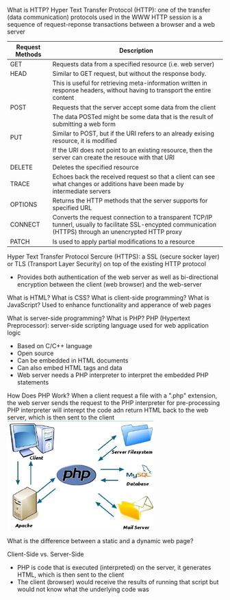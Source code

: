 What is HTTP?
Hyper Text Transfer Protocol (HTTP): one of the transfer (data communication) protocols used in the WWW
HTTP session is a sequence of request-reponse transactions between a browser and a web server

| Request Methods | Description |
|-----------------|-----------------------------------------------------------------------------------|
| GET             | Requests data from a specified resource (i.e. web server) |
| HEAD            | Similar to GET request, but without the response body.  |
|                 | This is useful for retrieving meta-information written in response headers, without having to transport the entire content   |
| POST            | Requests that the server accept some data from the client |
|                 | The data POSTed might be some data that is the result of submitting a web form |
| PUT             | Similar to POST, but if the URI refers to an already exising resource, it is modified |
|                 | If the URI does not point to an existing resource, then the server can create the resouce with that URI  |
| DELETE          | Deletes the specified resource  |
| TRACE           | Echoes back the received request so that a client can see what changes or additions have been made by intermediate servers                                  |
| OPTIONS         | Returns the HTTP methods that the server supports for specified URL |
| CONNECT         | Converts the request connection to a transparent TCP/IP tunnerl, usually to facilitate SSL-encypted communication (HTTPS) through an unencrypted HTTP proxy |
| PATCH           | Is used to apply partial modifications to a resource  |

Hyper Text Transfer Protocol Sercure (HTTPS): a SSL (secure socker layer) or TLS (Transport Layer Security) on top of the existing HTTP protocol
- Provides both authentication of the web server as well as bi-directional encryption between the client (web browser) and the web-server

What is HTML?
What is CSS?
What is client-side programming? What is JavaScript?
Used to enhance functionality and apperance of web pages

What is server-side programming? What is PHP?
PHP (Hypertext Preprocessor): server-side scripting language used for web application logic
- Based on C/C++ language
- Open source
- Can be embedded in HTML documents
- Can also embed HTML tags and data
- Web server needs a PHP interpreter to interpret the embedded PHP statements

How Does PHP Work?
When a client request a file with a ".php" extension, the web server sends the request to the PHP interpreter for pre-processing
PHP interpreter will interept the code adn return HTML back to the web server, which is then sent to the client
![](2019-05-27-03-30-31.png)

What is the difference between a static and a dynamic web page?

Client-Side vs. Server-Side
- PHP is code that is executed (interpreted) on the server, it generates HTML, which is then sent to the client
- The client (browser) would receive the results of running that script but would not know what the underlying code was